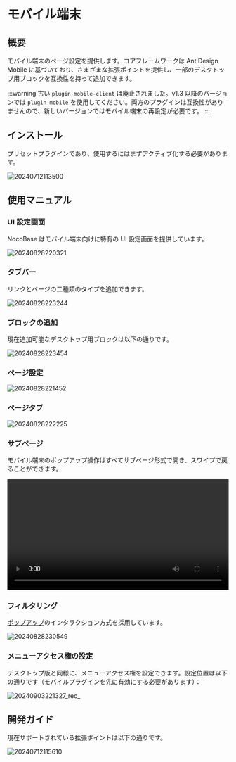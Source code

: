 # モバイル端末

<PluginInfo name="mobile"></PluginInfo>

## 概要

モバイル端末のページ設定を提供します。コアフレームワークは Ant Design Mobile に基づいており、さまざまな拡張ポイントを提供し、一部のデスクトップ用ブロックを互換性を持って追加できます。

:::warning
古い `plugin-mobile-client` は廃止されました。v1.3 以降のバージョンでは `plugin-mobile` を使用してください。両方のプラグインは互換性がありませんので、新しいバージョンではモバイル端末の再設定が必要です。
:::

## インストール

プリセットプラグインであり、使用するにはまずアクティブ化する必要があります。

![20240712113500](https://static-docs.nocobase.com/20240712113500.png)

## 使用マニュアル

### UI 設定画面

NocoBase はモバイル端末向けに特有の UI 設定画面を提供しています。

![20240828220321](https://static-docs.nocobase.com/20240828220321.png)

### タブバー

リンクとページの二種類のタイプを追加できます。

![20240828223244](https://static-docs.nocobase.com/20240828223244.png)

### ブロックの追加

現在追加可能なデスクトップ用ブロックは以下の通りです。

![20240828223454](https://static-docs.nocobase.com/20240828223454.png)

### ページ設定

![20240828221452](https://static-docs.nocobase.com/20240828221452.png)

### ページタブ

![20240828222225](https://static-docs.nocobase.com/20240828222225.png)

### サブページ

モバイル端末のポップアップ操作はすべてサブページ形式で開き、スワイプで戻ることができます。

<video width="100%" controls>
  <source src="https://static-docs.nocobase.com/20240828222736_rec_.mp4" type="video/mp4">
</video>

### フィルタリング

[ポップアップ](https://mobile.ant.design/components/popup)のインタラクション方式を採用しています。

![20240828230549](https://static-docs.nocobase.com/20240828230549.png)

### メニューアクセス権の設定

デスクトップ版と同様に、メニューアクセス権を設定できます。設定位置は以下の通りです（モバイルプラグインを先に有効にする必要があります）：

![20240903221327_rec_](https://static-docs.nocobase.com/20240903221327_rec_.gif)

## 開発ガイド

現在サポートされている拡張ポイントは以下の通りです。

![20240712115610](https://static-docs.nocobase.com/20240712115610.png)

